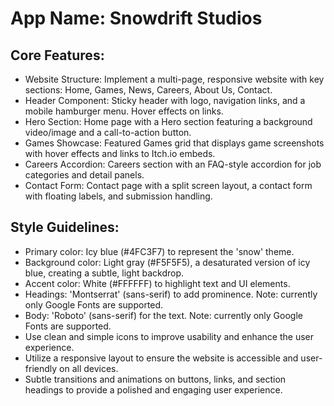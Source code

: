 # **App Name**: Snowdrift Studios

## Core Features:

- Website Structure: Implement a multi-page, responsive website with key sections: Home, Games, News, Careers, About Us, Contact.
- Header Component: Sticky header with logo, navigation links, and a mobile hamburger menu. Hover effects on links.
- Hero Section: Home page with a Hero section featuring a background video/image and a call-to-action button.
- Games Showcase: Featured Games grid that displays game screenshots with hover effects and links to Itch.io embeds.
- Careers Accordion: Careers section with an FAQ-style accordion for job categories and detail panels.
- Contact Form: Contact page with a split screen layout, a contact form with floating labels, and submission handling.

## Style Guidelines:

- Primary color: Icy blue (#4FC3F7) to represent the 'snow' theme.
- Background color: Light gray (#F5F5F5), a desaturated version of icy blue, creating a subtle, light backdrop.
- Accent color: White (#FFFFFF) to highlight text and UI elements.
- Headings: 'Montserrat' (sans-serif) to add prominence. Note: currently only Google Fonts are supported.
- Body: 'Roboto' (sans-serif) for the text. Note: currently only Google Fonts are supported.
- Use clean and simple icons to improve usability and enhance the user experience.
- Utilize a responsive layout to ensure the website is accessible and user-friendly on all devices.
- Subtle transitions and animations on buttons, links, and section headings to provide a polished and engaging user experience.